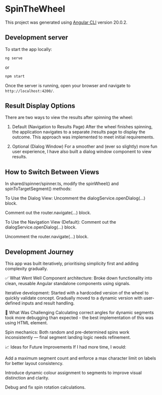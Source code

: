 # SpinTheWheel

This project was generated using [Angular CLI](https://github.com/angular/angular-cli) version 20.0.2.

## Development server

To start the app locally:

```bash
ng serve
```

or

```bash
npm start
```

Once the server is running, open your browser and navigate to `http://localhost:4200/`.

## Result Display Options

There are two ways to view the results after spinning the wheel:

1. Default (Navigation to Results Page)
   After the wheel finishes spinning, the application navigates to a separate /results page to display the outcome. This approach was implemented to meet initial requirements.

2. Optional (Dialog Window)
   For a smoother and (ever so slightly) more fun user experience, I have also built a dialog window component to view results.

## How to Switch Between Views

In shared/spinner/spinner.ts, modify the spinWheel() and spinToTargetSegment() methods:

To Use the Dialog View:
Uncomment the dialogService.openDialog(...) block.

Comment out the router.navigate(...) block.

To Use the Navigation View (Default):
Comment out the dialogService.openDialog(...) block.

Uncomment the router.navigate(...) block.

## Development Journey

This app was built iteratively, prioritising simplicity first and adding complexity gradually.

✅ What Went Well
Component architecture: Broke down functionality into clean, reusable Angular standalone components using signals.

Iterative development: Started with a hardcoded version of the wheel to quickly validate concept. Gradually moved to a dynamic version with user-defined inputs and result handling.

🧩 What Was Challenging
Calculating correct angles for dynamic segments took more debugging than expected - the best implementation of this was using HTML <canvas> element.

Spin mechanics: Both random and pre-determined spins work inconsistently — final segment landing logic needs refinement.

📈 Ideas for Future Improvements
If I had more time, I would:

Add a maximum segment count and enforce a max character limit on labels for better layout consistency.

Introduce dynamic colour assignment to segments to improve visual distinction and clarity.

Debug and fix spin rotation calculations.
